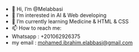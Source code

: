 - 👋 Hi, I’m @Melabbasi
- 👀 I’m interested in AI & Web developing
- 🌱 I’m currently learning Medicine & HTML & CSS
- 📫 How to reach me:
- Whatsapp : +201062926375
- my email : mohamed.ibrahim.elabbasi@gmail.com

<!---
Melabbasi/Melabbasi is a ✨ special ✨ repository because its `README.md` (this file) appears on your GitHub profile.
You can click the Preview link to take a look at your changes.
--->
